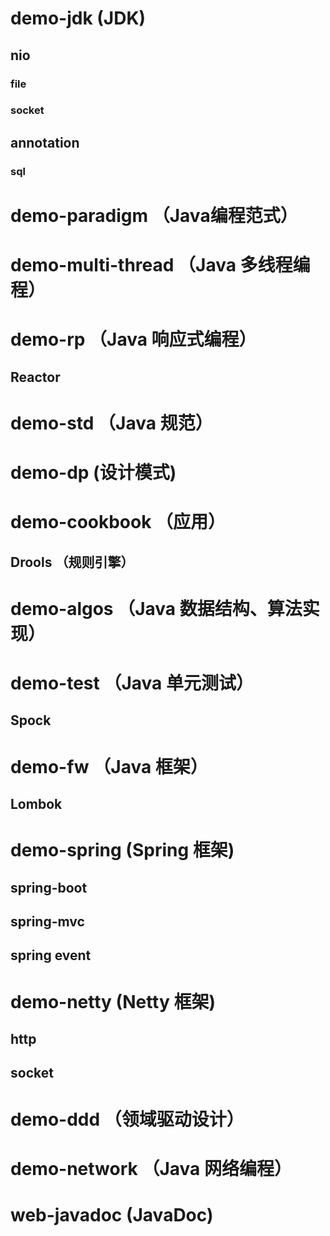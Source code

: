 
# demo-jdk (JDK)
## nio
### file
### socket

## annotation
### sql

# demo-paradigm （Java编程范式）
# demo-multi-thread （Java 多线程编程）
# demo-rp （Java 响应式编程）
## Reactor

# demo-std （Java 规范）

# demo-dp (设计模式)

# demo-cookbook （应用）
## Drools （规则引擎）

# demo-algos （Java 数据结构、算法实现）

# demo-test （Java 单元测试）
## Spock

# demo-fw （Java 框架）
## Lombok

# demo-spring (Spring 框架)
## spring-boot
## spring-mvc
## spring event

# demo-netty (Netty 框架)
## http
## socket

# demo-ddd （领域驱动设计）

# demo-network （Java 网络编程）

# web-javadoc (JavaDoc)
        

